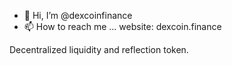 - 👋 Hi, I’m @dexcoinfinance
- 📫 How to reach me ... website: dexcoin.finance

Decentralized liquidity and reflection token. 
